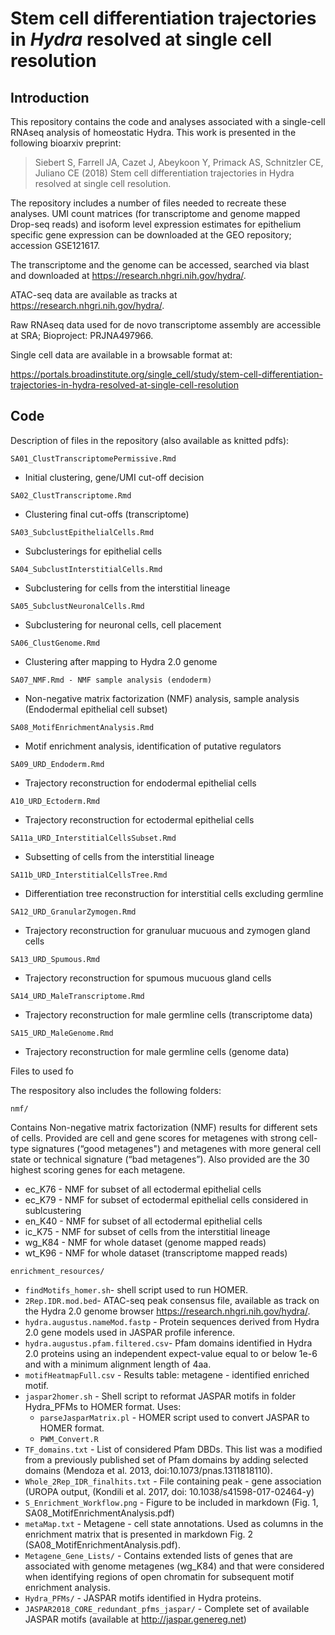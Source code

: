 # Stem cell differentiation trajectories in *Hydra* resolved at single cell resolution

## Introduction

This repository contains the code and analyses associated with a single-cell RNAseq analysis of homeostatic Hydra. This work is presented in the following bioarxiv preprint:

>Siebert S, Farrell JA, Cazet J, Abeykoon Y, Primack AS, Schnitzler CE, Juliano CE (2018) Stem cell differentiation trajectories in Hydra resolved at single cell resolution.

The repository includes a number of files needed to recreate these analyses. UMI count matrices (for transcriptome and genome mapped Drop-seq reads) and isoform level expression estimates for epithelium specific gene expression can be downloaded at the GEO repository; accession GSE121617.

The transcriptome and the genome can be accessed, searched via blast and downloaded at https://research.nhgri.nih.gov/hydra/.

ATAC-seq data are available as tracks at https://research.nhgri.nih.gov/hydra/.

Raw RNAseq data used for de novo transcriptome assembly are accessible at SRA; Bioproject: PRJNA497966.

Single cell data are available in a browsable format at:

https://portals.broadinstitute.org/single_cell/study/stem-cell-differentiation-trajectories-in-hydra-resolved-at-single-cell-resolution

## Code

Description of files in the repository (also available as knitted pdfs):

`SA01_ClustTranscriptomePermissive.Rmd`  
 - Initial clustering, gene/UMI cut-off decision
 
`SA02_ClustTranscriptome.Rmd`
 - Clustering final cut-offs (transcriptome)

`SA03_SubclustEpithelialCells.Rmd`
 - Subclusterings for epithelial cells

`SA04_SubclustInterstitialCells.Rmd` 
 - Subclustering for cells from the interstitial lineage

`SA05_SubclustNeuronalCells.Rmd` 
 - Subclustering for neuronal cells, cell placement

`SA06_ClustGenome.Rmd`
 - Clustering after mapping to Hydra 2.0 genome

`SA07_NMF.Rmd - NMF sample analysis (endoderm)`
 - Non-negative matrix factorization (NMF) analysis, sample analysis (Endodermal epithelial cell subset)

`SA08_MotifEnrichmentAnalysis.Rmd`
 - Motif enrichment analysis, identification of putative regulators

`SA09_URD_Endoderm.Rmd`
 - Trajectory reconstruction for endodermal epithelial cells

`A10_URD_Ectoderm.Rmd`
 - Trajectory reconstruction for ectodermal epithelial cells

`SA11a_URD_InterstitialCellsSubset.Rmd`
 - Subsetting of cells from the interstitial lineage

`SA11b_URD_InterstitialCellsTree.Rmd`
 - Differentiation tree reconstruction for interstitial cells excluding germline
  
`SA12_URD_GranularZymogen.Rmd`
 - Trajectory reconstruction for granuluar mucuous and zymogen gland cells

`SA13_URD_Spumous.Rmd`
 - Trajectory reconstruction for spumous mucuous gland cells

`SA14_URD_MaleTranscriptome.Rmd`
 - Trajectory reconstruction for male germline cells (transcriptome data)

`SA15_URD_MaleGenome.Rmd`
 - Trajectory reconstruction for male germline cells (genome data)

Files to used fo


The respository also includes the following folders:

`nmf/`

Contains Non-negative matrix factorization (NMF) results for different sets of cells. Provided are cell and gene scores for metagenes with strong cell-type signatures (“good metagenes") and metagenes with more general cell state or technical signature (“bad metagenes”). Also provided are the 30 highest scoring genes for each metagene.
 - ec_K76	- NMF for subset of all ectodermal epithelial cells
 - ec_K79	- NMF for subset of ectodermal epithelial cells considered in sublcustering
 - en_K40	- NMF for subset of all ectodermal epithelial cells
 - ic_K75	- NMF for subset of cells from the interstitial lineage
 - wg_K84 - NMF for whole dataset (genome mapped reads)
 - wt_K96 - NMF for whole dataset (transcriptome mapped reads)

`enrichment_resources/`

- `findMotifs_homer.sh`- shell script used to run HOMER. 
- `2Rep.IDR.mod.bed`- ATAC-seq peak consensus file, available as track on the Hydra 2.0 genome browser https://research.nhgri.nih.gov/hydra/.
- `hydra.augustus.nameMod.fastp` - Protein sequences derived from Hydra 2.0 gene models used in JASPAR profile inference.
- `hydra.augustus.pfam.filtered.csv`- Pfam domains identified in Hydra 2.0 proteins using an independent expect-value equal to or below 1e-6 and with a minimum alignment length of 4aa.
- `motifHeatmapFull.csv` - Results table: metagene - identified enriched motif.
- `jaspar2homer.sh` - Shell script to reformat JASPAR motifs in folder Hydra_PFMs to HOMER format. Uses:
  - `parseJasparMatrix.pl` - HOMER script used to convert JASPAR to HOMER format.
  - `PWM_Convert.R`
- `TF_domains.txt` - List of considered Pfam DBDs. This list was a modified from a previously published set of Pfam domains by adding selected domains (Mendoza et al. 2013, doi:10.1073/pnas.1311818110).
- `Whole_2Rep_IDR_finalhits.txt` - File containing peak - gene association (UROPA output, (Kondili et al. 2017, doi: 10.1038/s41598-017-02464-y) 
- `S_Enrichment_Workflow.png` - Figure to be included in markdown (Fig. 1, SA08_MotifEnrichmentAnalysis.pdf)
- `metaMap.txt` - Metagene - cell state annotations. Used as columns in the enrichment matrix that is presented in markdown Fig. 2 (SA08_MotifEnrichmentAnalysis.pdf).
- `Metagene_Gene_Lists/` - Contains extended lists of genes that are associated with genome metagenes (wg_K84) and that were considered when identifying regions of open chromatin for subsequent motif enrichment analysis.
- `Hydra_PFMs/` - JASPAR motifs identified in Hydra proteins. 
- `JASPAR2018_CORE_redundant_pfms_jaspar/` - Complete set of available JASPAR motifs (available at http://jaspar.genereg.net)


